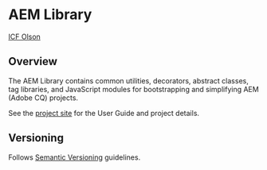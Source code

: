 # AEM Library

[ICF Olson](http://www.icfolson.com)

## Overview

The AEM Library contains common utilities, decorators, abstract classes, tag libraries, and JavaScript modules for bootstrapping and simplifying AEM (Adobe CQ) projects.

See the [project site](http://code.citytechinc.com/aem-library) for the User Guide and project details.

## Versioning

Follows [Semantic Versioning](http://semver.org/) guidelines.